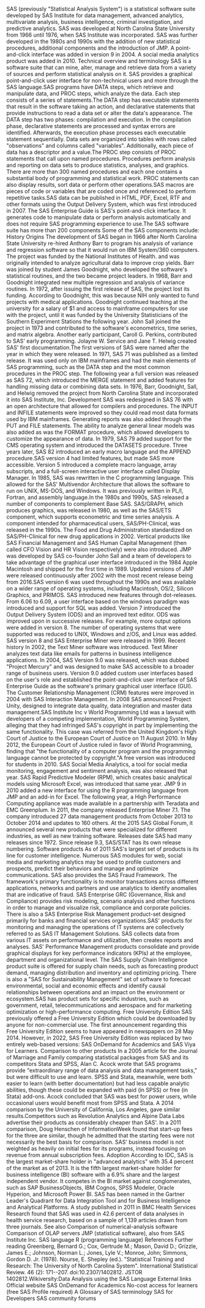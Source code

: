 SAS (previously \"Statistical Analysis System\") is a statistical
software suite developed by SAS Institute for data management, advanced
analytics, multivariate analysis, business intelligence, criminal
investigation, and predictive analytics. SAS was developed at North
Carolina State University from 1966 until 1976, when SAS Institute was
incorporated. SAS was further developed in the 1980s and 1990s with the
addition of new statistical procedures, additional components and the
introduction of JMP. A point-and-click interface was added in version 9
in 2004. A social media analytics product was added in 2010. Technical
overview and terminology SAS is a software suite that can mine, alter,
manage and retrieve data from a variety of sources and perform
statistical analysis on it. SAS provides a graphical point-and-click
user interface for non-technical users and more through the SAS
language.SAS programs have DATA steps, which retrieve and manipulate
data, and PROC steps, which analyze the data. Each step consists of a
series of statements.The DATA step has executable statements that result
in the software taking an action, and declarative statements that
provide instructions to read a data set or alter the data\'s appearance.
The DATA step has two phases: compilation and execution. In the
compilation phase, declarative statements are processed and syntax
errors are identified. Afterwards, the execution phase processes each
executable statement sequentially. Data sets are organized into tables
with rows called \"observations\" and columns called \"variables\".
Additionally, each piece of data has a descriptor and a value.The PROC
step consists of PROC statements that call upon named procedures.
Procedures perform analysis and reporting on data sets to produce
statistics, analyses, and graphics. There are more than 300 named
procedures and each one contains a substantial body of programming and
statistical work. PROC statements can also display results, sort data or
perform other operations.SAS macros are pieces of code or variables that
are coded once and referenced to perform repetitive tasks.SAS data can
be published in HTML, PDF, Excel, RTF and other formats using the Output
Delivery System, which was first introduced in 2007. The SAS Enterprise
Guide is SAS\'s point-and-click interface. It generates code to
manipulate data or perform analysis automatically and does not require
SAS programming experience to use.The SAS software suite has more than
200 components Some of the SAS components include: History Origins The
development of SAS began in 1966 after North Carolina State University
re-hired Anthony Barr to program his analysis of variance and regression
software so that it would run on IBM System/360 computers. The project
was funded by the National Institutes of Health. and was originally
intended to analyze agricultural data to improve crop yields. Barr was
joined by student James Goodnight, who developed the software\'s
statistical routines, and the two became project leaders. In 1968, Barr
and Goodnight integrated new multiple regression and analysis of
variance routines. In 1972, after issuing the first release of SAS, the
project lost its funding. According to Goodnight, this was because NIH
only wanted to fund projects with medical applications. Goodnight
continued teaching at the university for a salary of \$1 and access to
mainframe computers for use with the project, until it was funded by the
University Statisticians of the Southern Experiment Stations the
following year. John Sall joined the project in 1973 and contributed to
the software\'s econometrics, time series, and matrix algebra. Another
early participant, Caroll G. Perkins, contributed to SAS\' early
programming. Jolayne W. Service and Jane T. Helwig created SAS\' first
documentation.The first versions of SAS were named after the year in
which they were released. In 1971, SAS 71 was published as a limited
release. It was used only on IBM mainframes and had the main elements of
SAS programming, such as the DATA step and the most common procedures in
the PROC step. The following year a full version was released as SAS 72,
which introduced the MERGE statement and added features for handling
missing data or combining data sets. In 1976, Barr, Goodnight, Sall, and
Helwig removed the project from North Carolina State and incorporated it
into SAS Institute, Inc. Development SAS was redesigned in SAS 76 with
an open architecture that allowed for compilers and procedures. The
INPUT and INFILE statements were improved so they could read most data
formats used by IBM mainframes. Generating reports was also added
through the PUT and FILE statements. The ability to analyze general
linear models was also added as was the FORMAT procedure, which allowed
developers to customize the appearance of data. In 1979, SAS 79 added
support for the CMS operating system and introduced the DATASETS
procedure. Three years later, SAS 82 introduced an early macro language
and the APPEND procedure.SAS version 4 had limited features, but made
SAS more accessible. Version 5 introduced a complete macro language,
array subscripts, and a full-screen interactive user interface called
Display Manager. In 1985, SAS was rewritten in the C programming
language. This allowed for the SAS\' Multivendor Architecture that
allows the software to run on UNIX, MS-DOS, and Windows. It was
previously written in PL/I, Fortran, and assembly language.In the 1980s
and 1990s, SAS released a number of components to complement Base SAS.
SAS/GRAPH, which produces graphics, was released in 1980, as well as the
SAS/ETS component, which supports econometric and time series analysis.
A component intended for pharmaceutical users, SAS/PH-Clinical, was
released in the 1990s. The Food and Drug Administration standardized on
SAS/PH-Clinical for new drug applications in 2002. Vertical products
like SAS Financial Management and SAS Human Capital Management (then
called CFO Vision and HR Vision respectively) were also introduced. JMP
was developed by SAS co-founder John Sall and a team of developers to
take advantage of the graphical user interface introduced in the 1984
Apple Macintosh and shipped for the first time in 1989. Updated versions
of JMP were released continuously after 2002 with the most recent
release being from 2016.SAS version 6 was used throughout the 1990s and
was available on a wider range of operating systems, including
Macintosh, OS/2, Silicon Graphics, and PRIMOS. SAS introduced new
features through dot-releases. From 6.06 to 6.09, a user interface based
on the windows paradigm was introduced and support for SQL was added.
Version 7 introduced the Output Delivery System (ODS) and an improved
text editor. ODS was improved upon in successive releases. For example,
more output options were added in version 8. The number of operating
systems that were supported was reduced to UNIX, Windows and z/OS, and
Linux was added. SAS version 8 and SAS Enterprise Miner were released in
1999. Recent history In 2002, the Text Miner software was introduced.
Text Miner analyzes text data like emails for patterns in business
intelligence applications. In 2004, SAS Version 9.0 was released, which
was dubbed \"Project Mercury\" and was designed to make SAS accessible
to a broader range of business users. Version 9.0 added custom user
interfaces based on the user\'s role and established the point-and-click
user interface of SAS Enterprise Guide as the software\'s primary
graphical user interface (GUI). The Customer Relationship Management
(CRM) features were improved in 2004 with SAS Interaction Management. In
2008 SAS announced Project Unity, designed to integrate data quality,
data integration and master data management.SAS Institute Inc v World
Programming Ltd was a lawsuit with developers of a competing
implementation, World Programming System, alleging that they had
infringed SAS\'s copyright in part by implementing the same
functionality. This case was referred from the United Kingdom\'s High
Court of Justice to the European Court of Justice on 11 August 2010. In
May 2012, the European Court of Justice ruled in favor of World
Programming, finding that \"the functionality of a computer program and
the programming language cannot be protected by copyright.\"A free
version was introduced for students in 2010. SAS Social Media Analytics,
a tool for social media monitoring, engagement and sentiment analysis,
was also released that year. SAS Rapid Predictive Modeler (RPM), which
creates basic analytical models using Microsoft Excel, was introduced
that same year. JMP 9 in 2010 added a new interface for using the R
programming language from JMP and an add-in for Excel. The following
year, a High Performance Computing appliance was made available in a
partnership with Teradata and EMC Greenplum. In 2011, the company
released Enterprise Miner 7.1. The company introduced 27 data management
products from October 2013 to October 2014 and updates to 160 others. At
the 2015 SAS Global Forum, it announced several new products that were
specialized for different industries, as well as new training software.
Releases date SAS had many releases since 1972. Since release 9.3,
SAS/STAT has its own release numbering. Software products As of 2011
SAS\'s largest set of products is its line for customer intelligence.
Numerous SAS modules for web, social media and marketing analytics may
be used to profile customers and prospects, predict their behaviors and
manage and optimize communications. SAS also provides the SAS Fraud
Framework. The framework\'s primary functionality is to monitor
transactions across different applications, networks and partners and
use analytics to identify anomalies that are indicative of fraud. SAS
Enterprise GRC (Governance, Risk and Compliance) provides risk modeling,
scenario analysis and other functions in order to manage and visualize
risk, compliance and corporate policies. There is also a SAS Enterprise
Risk Management product-set designed primarily for banks and financial
services organizations.SAS\' products for monitoring and managing the
operations of IT systems are collectively referred to as SAS IT
Management Solutions. SAS collects data from various IT assets on
performance and utilization, then creates reports and analyses. SAS\'
Performance Management products consolidate and provide graphical
displays for key performance indicators (KPIs) at the employee,
department and organizational level. The SAS Supply Chain Intelligence
product suite is offered for supply chain needs, such as forecasting
product demand, managing distribution and inventory and optimizing
pricing. There is also a \"SAS for Sustainability Management\" set of
software to forecast environmental, social and economic effects and
identify causal relationships between operations and an impact on the
environment or ecosystem.SAS has product sets for specific industries,
such as government, retail, telecommunications and aerospace and for
marketing optimization or high-performance computing. Free University
Edition SAS previously offered a Free University Edition which could be
downloaded by anyone for non-commercial use. The first announcement
regarding this Free University Edition seems to have appeared in
newspapers on 28 May 2014. However, in 2022, SAS Free University Edition
was replaced by two entirely web-based versions: SAS OnDemand for
Academics and SAS Viya for Learners. Comparison to other products In a
2005 article for the Journal of Marriage and Family comparing
statistical packages from SAS and its competitors Stata and SPSS, Alan
C. Acock wrote that SAS programs provide \"extraordinary range of data
analysis and data management tasks,\" but were difficult to use and
learn. SPSS and Stata, meanwhile, were both easier to learn (with better
documentation) but had less capable analytic abilities, though these
could be expanded with paid (in SPSS) or free (in Stata) add-ons. Acock
concluded that SAS was best for power users, while occasional users
would benefit most from SPSS and Stata. A 2014 comparison by the
University of California, Los Angeles, gave similar results.Competitors
such as Revolution Analytics and Alpine Data Labs advertise their
products as considerably cheaper than SAS\'. In a 2011 comparison, Doug
Henschen of InformationWeek found that start-up fees for the three are
similar, though he admitted that the starting fees were not necessarily
the best basis for comparison. SAS\' business model is not weighted as
heavily on initial fees for its programs, instead focusing on revenue
from annual subscription fees. Adoption According to IDC, SAS is the
largest market-share holder in \"advanced analytics\" with 35.4 percent
of the market as of 2013. It is the fifth largest market-share holder
for business intelligence (BI) software with a 6.9% share and the
largest independent vendor. It competes in the BI market against
conglomerates, such as SAP BusinessObjects, IBM Cognos, SPSS Modeler,
Oracle Hyperion, and Microsoft Power BI. SAS has been named in the
Gartner Leader\'s Quadrant for Data Integration Tool and for Business
Intelligence and Analytical Platforms. A study published in 2011 in BMC
Health Services Research found that SAS was used in 42.6 percent of data
analyses in health service research, based on a sample of 1,139 articles
drawn from three journals. See also Comparison of numerical-analysis
software Comparison of OLAP servers JMP (statistical software), also
from SAS Institute Inc. SAS language R (programming language) References
Further reading Greenberg, Bernard G.; Cox, Gertrude M.; Mason, David
D.; Grizzle, James E.; Johnson, Norman L.; Jones, Lyle V.; Monroe, John;
Simmons, Gordon D. Jr. (1978). Nourse, E. Shepley (ed.). \"Statistical
Training and Research: The University of North Carolina System\".
International Statistical Review. 46 (2): 171--207. doi:10.2307/1402812.
JSTOR 1402812.Wikiversity:Data Analysis using the SAS Language External
links Official website SAS OnDemand for Academics No-cost access for
learners (free SAS Profile required) A Glossary of SAS terminology SAS
for Developers SAS community forums
